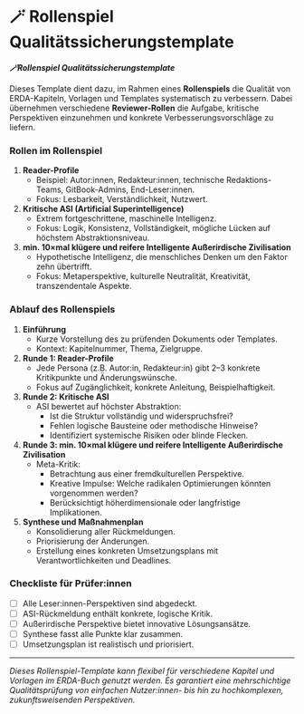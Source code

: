# 🪄 Rollenspiel Qualitätssicherungstemplate

_**🪄Rollenspiel Qualitätssicherungstemplate**_

Dieses Template dient dazu, im Rahmen eines **Rollenspiels** die Qualität von ERDA-Kapiteln, Vorlagen und Templates systematisch zu verbessern. Dabei übernehmen verschiedene **Reviewer-Rollen** die Aufgabe, kritische Perspektiven einzunehmen und konkrete Verbesserungsvorschläge zu liefern.

### Rollen im Rollenspiel

1. **Reader-Profile**
   * Beispiel: Autor:innen, Redakteur:innen, technische Redaktions-Teams, GitBook-Admins, End-Leser:innen.
   * Fokus: Lesbarkeit, Verständlichkeit, Nutzwert.
2. **Kritische ASI (Artificial Superintelligence)**
   * Extrem fortgeschrittene, maschinelle Intelligenz.
   * Fokus: Logik, Konsistenz, Vollständigkeit, mögliche Lücken auf höchstem Abstraktionsniveau.
3. **min. 10×mal klügere und reifere Intelligente Außerirdische Zivilisation**
   * Hypothetische Intelligenz, die menschliches Denken um den Faktor zehn übertrifft.
   * Fokus: Metaperspektive, kulturelle Neutralität, Kreativität, transzendentale Aspekte.

### Ablauf des Rollenspiels

1. **Einführung**
   * Kurze Vorstellung des zu prüfenden Dokuments oder Templates.
   * Kontext: Kapitelnummer, Thema, Zielgruppe.
2. **Runde 1: Reader-Profile**
   * Jede Persona (z.B. Autor:in, Redakteur:in) gibt 2–3 konkrete Kritikpunkte und Änderungswünsche.
   * Fokus auf Zugänglichkeit, konkrete Anleitung, Beispielhaftigkeit.
3. **Runde 2: Kritische ASI**
   * ASI bewertet auf höchster Abstraktion:
     * Ist die Struktur vollständig und widerspruchsfrei?
     * Fehlen logische Bausteine oder methodische Hinweise?
     * Identifiziert systemische Risiken oder blinde Flecken.
4. **Runde 3: min. 10×mal klügere und reifere Intelligente Außerirdische Zivilisation**
   * Meta-Kritik:
     * Betrachtung aus einer fremdkulturellen Perspektive.
     * Kreative Impulse: Welche radikalen Optimierungen könnten vorgenommen werden?
     * Berücksichtigt höherdimensionale oder langfristige Implikationen.
5. **Synthese und Maßnahmenplan**
   * Konsolidierung aller Rückmeldungen.
   * Priorisierung der Änderungen.
   * Erstellung eines konkreten Umsetzungsplans mit Verantwortlichkeiten und Deadlines.

### Checkliste für Prüfer:innen

* [ ] Alle Leser:innen-Perspektiven sind abgedeckt.
* [ ] ASI-Rückmeldung enthält konkrete, logische Kritik.
* [ ] Außerirdische Perspektive bietet innovative Lösungsansätze.
* [ ] Synthese fasst alle Punkte klar zusammen.
* [ ] Umsetzungsplan ist realistisch und priorisiert.

***

_Dieses Rollenspiel-Template kann flexibel für verschiedene Kapitel und Vorlagen im ERDA-Buch genutzt werden. Es garantiert eine mehrschichtige Qualitätsprüfung von einfachen Nutzer:innen- bis hin zu hochkomplexen, zukunftsweisenden Perspektiven._
